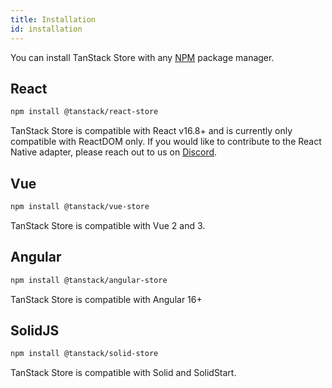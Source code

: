 ```yaml
---
title: Installation
id: installation
---
```


You can install TanStack Store with any [NPM](https://npmjs.com) package manager.

## React

```sh
npm install @tanstack/react-store
```

TanStack Store is compatible with React v16.8+ and is currently only compatible with ReactDOM only. If you would like to contribute to the React Native adapter, please reach out to us on [Discord](https://tlinz.com/discord).

## Vue

```sh
npm install @tanstack/vue-store
```

TanStack Store is compatible with Vue 2 and 3.

## Angular

```sh
npm install @tanstack/angular-store
```

TanStack Store is compatible with Angular 16+

## SolidJS

```sh
npm install @tanstack/solid-store
```

TanStack Store is compatible with Solid and SolidStart.
